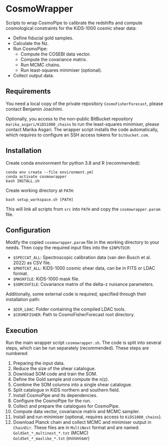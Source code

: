 # CosmoWrapper

Scripts to wrap CosmoPipe to calibrate the redshifts and compute cosmological
constraints for the KiDS-1000 cosmic shear data:
- Define fiducial gold samples.
- Calculate the Nz.
- Run CosmoPipe:
  - Compute the COSEBI data vector.
  - Compute the covariance matrix.
  - Run MCMC chains.
  - Run least-squares minimiser (optional).
- Collect output data.

## Requirements

You need a local copy of the private repository `CosmoFisherForecast`, please
contact Benjamin Joachimi.

Optionally, you access to the non-public BitBucket
repository `marika_asgari/KiDS1000_chains` to run the least-squares minimiser,
please contact Marika Asgari. The wrapper script installs the code
automatically, which requires to configure an SSH access tokens for
`bitbucket.com`.

## Installation

Create conda environment for python 3.8 and R (recommended):
```shell
conda env create --file environment.yml
conda activate cosmowrapper
bash INSTALL.sh
```

Create working directory at `PATH`:
```shell
bash setup_workspace.sh [PATH]
```
This will link all scripts from `src` into `PATH` and copy the
`cosmowrapper.param` file.

## Configuration

Modify the copied `cosmowrapper.param` file in the working directory to your
needs. Then copy the required input files into the `$INPUTDIR`:
- `$SPECCAT_ALL`: Spectroscopic calibration data (van den Busch et al. 2022) as
  CSV file.
- `$PHOTCAT_ALL`: KiDS-1000 cosmic shear data, can be in FITS or LDAC format.
- `$MASKFILE`: KiDS-1000 mask file.
- `$SOMCOVFILE`: Covariance matrix of the delta-z nuisance parameters.

Additionally, some external code is required, specified through their
installation path:
- `$DIR_LDAC`: Folder containing the compiled LDAC tools.
- `$COSMOFISHER`: Path to CosmoFisherForecast root directory.

## Execution

Run the main wrapper script `cosmowrapper.sh`. The code is split into several
steps, which can be run separately (recommended). These steps are numbered:
 1) Preparing the input data.
 2) Reduce the size of the shear catalogue.
 3) Download SOM code and train the SOM.
 4) Define the Gold sample and compute the n(z).
 5) Combine the SOM columns into a single shear catalogue.
 6) Split catalogue in KiDS northern and southern field.
 7) Install CosmoPipe and its dependencies.
 8) Configure the CosmoPipe for the run.
 9) Collect and prepare the catalogues for CosmoPipe.
10) Compute data vector, covariance matrix and MCMC sampler.
11) Install and run minimiser (optional, requires access to `KiDS1000_chains`).
12) Download Planck chain and collect MCMC and minimiser output in `ChainDir`.
    These files are in `MultiNest` format and are named:  
    `GoldSet_*_multinest_*.txt` (MCMC)  
    `GoldSet_*_maxlike_*.txt` (minimiser)

